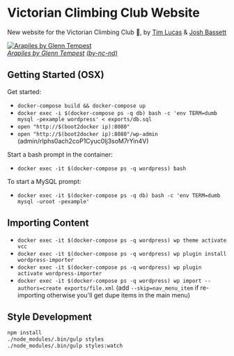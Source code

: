 # Victorian Climbing Club Website

New website for the Victorian Climbing Club :muscle:, by [Tim Lucas](https://github.com/toolmantim) & [Josh Bassett](https://github.com/nullobject)

[![Arapiles by Glenn Tempest](http://i.imgur.com/jynMzO8.jpg)](http://osp.com.au/?p=294) <br> *[Arapiles by Glenn Tempest](http://osp.com.au/?p=294) [(by-nc-nd)](http://creativecommons.org/licenses/by-nc-nd/3.0/)*

## Getting Started (OSX)

Get started:

* `docker-compose build && docker-compose up`
* `docker exec -i $(docker-compose ps -q db) bash -c 'env TERM=dumb mysql -pexample wordpress' < exports/db.sql`
* `open "http://$(boot2docker ip):8080"`
* `open "http://$(boot2docker ip):8080"/wp-admin` (admin/rIphs0ach2coP1Cyuc0Ij3soM7rYin4V)

Start a bash prompt in the container:

* `docker exec -it $(docker-compose ps -q wordpress) bash`

To start a MySQL prompt:

* `docker exec -it $(docker-compose ps -q db) bash -c 'env TERM=dumb mysql -uroot -pexample'`

## Importing Content

* `docker exec -it $(docker-compose ps -q wordpress) wp theme activate vcc`
* `docker exec -it $(docker-compose ps -q wordpress) wp plugin install wordpress-importer`
* `docker exec -it $(docker-compose ps -q wordpress) wp plugin activate wordpress-importer`
* `docker exec -it $(docker-compose ps -q wordpress) wp import --authors=create exports/file.xml` (add `--skip=nav_menu_item` if re-importing otherwise you'll get dupe items in the main menu)

## Style Development

```bash
npm install
./node_modules/.bin/gulp styles
./node_modules/.bin/gulp styles:watch
```
